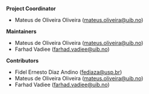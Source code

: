 **Project Coordinator**

- Mateus de Oliveira Oliveira (mateus.oliveira@uib.no)

**Maintainers**

- Mateus de Oliveira Oliveira (mateus.oliveira@uib.no)
- Farhad Vadiee (farhad.vadiee@uib.no)

**Contributors**

- Fidel Ernesto Diaz Andino (fediaza@usp.br)
- Mateus de Oliveira Oliveira (mateus.oliveira@uib.no)
- Farhad Vadiee (farhad.vadiee@uib.no)

